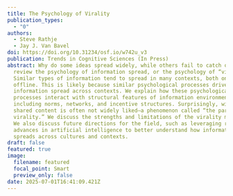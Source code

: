 ```yaml
---
title: The Psychology of Virality
publication_types:
  - "0"
authors:
  - Steve Rathje
  - Jay J. Van Bavel
doi: https://doi.org/10.31234/osf.io/w742u_v3
publication: Trends in Cognitive Sciences (In Press)
abstract: Why do some ideas spread widely, while others fail to catch on? We
  review the psychology of information spread, or the psychology of “virality.”
  Similar types of information tend to spread in many contexts, both online and
  offline. This is likely because similar psychological processes drive
  information spread across contexts. We explain how these psychological
  processes interact with structural features of information environments,
  including norms, networks, and incentive structures. Surprisingly, widely
  shared content is often not widely liked—a phenomenon called “the paradox of
  virality.” We discuss the strengths and limitations of the virality metaphor.
  We also discuss future directions for the field, such as leveraging recent
  advances in artificial intelligence to better understand how information
  spreads across cultures and contexts.
draft: false
featured: true
image:
  filename: featured
  focal_point: Smart
  preview_only: false
date: 2025-07-01T16:41:09.421Z
---
```


